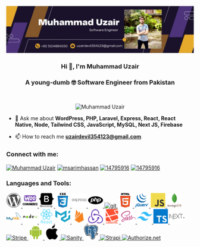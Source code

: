 <div>
<img src="me.jpg" />
</div>
<div>
<h3 align="center">
  Hi 👋, I'm Muhammad Uzair
</h3>
<h3 align="center">
  A young-dumb 🤓 Software Engineer from Pakistan
</h3>
</div>
<br>
<p align="center"> <img src="https://komarev.com/ghpvc/?username=uzair354123&label=Profile%20views&color=0e75b6&style=flat" alt="Muhammad Uzair" /> </p>

- 💬 Ask me about **WordPress, PHP, Laravel, Express, React, React Native, Node, Tailwind CSS, JavaScript, MySQL, Next JS, Firebase**

- 📫 How to reach me **uzairdevil354123@gmail.com**


<h3 align="left">Connect with me:</h3>
<p align="left">
<a href="https://twitter.com/uzair354123" target="blank"><img align="center" src="https://raw.githubusercontent.com/rahuldkjain/github-profile-readme-generator/master/src/images/icons/Social/twitter.svg" alt="Muhammad Uzair" height="30" width="40" /></a>
<a href="https://linkedin.com/in/uzair-dev" target="blank"><img align="center" src="https://raw.githubusercontent.com/rahuldkjain/github-profile-readme-generator/master/src/images/icons/Social/linked-in-alt.svg" alt="msarimhassan" height="30" width="40" /></a>
<a href="https://stackoverflow.com/users/17360435/muhammad-uzair" target="blank"><img align="center" src="https://raw.githubusercontent.com/rahuldkjain/github-profile-readme-generator/master/src/images/icons/Social/stack-overflow.svg" alt="14795916" height="30" width="40" /></a>
<a href="https://instagram.com/codewith_uzair" target="blank"><img align="center" src="https://github.com/rahuldkjain/github-profile-readme-generator/blob/master/src/images/icons/Social/instagram.svg" alt="14795916" height="30" width="40" /></a>
</p>

<h3 align="left">Languages and Tools:</h3>
<p align="left"> <a href="https://wordpress.org/" target="_blank" rel="noreferrer"> <img src="https://raw.githubusercontent.com/devicons/devicon/1119b9f84c0290e0f0b38982099a2bd027a48bf1/icons/wordpress/wordpress-plain.svg" alt="android" width="40" height="40"/> </a> <a href="https://woocommerce.com/" target="_blank" rel="noreferrer"> <img src="https://github.com/devicons/devicon/blob/master/icons/woocommerce/woocommerce-original-wordmark.svg" alt="android" width="40" height="40"/> </a> <a href="https://getbootstrap.com" target="_blank" rel="noreferrer"> <img src="https://raw.githubusercontent.com/devicons/devicon/master/icons/bootstrap/bootstrap-plain-wordmark.svg" alt="bootstrap" width="40" height="40"/> </a> <a href="https://www.w3schools.com/css/" target="_blank" rel="noreferrer"> <img src="https://raw.githubusercontent.com/devicons/devicon/master/icons/css3/css3-original-wordmark.svg" alt="css3" width="40" height="40"/> </a> <a href="https://expressjs.com" target="_blank" rel="noreferrer"> <img src="https://raw.githubusercontent.com/devicons/devicon/master/icons/express/express-original-wordmark.svg" alt="express" width="40" height="40"/> </a> <a href="https://www.php.net/" target="_blank" rel="noreferrer"> <img src="https://raw.githubusercontent.com/devicons/devicon/1119b9f84c0290e0f0b38982099a2bd027a48bf1/icons/php/php-plain.svg" alt="firebase" width="40" height="40"/> </a> <a href="https://git-scm.com/" target="_blank" rel="noreferrer"> <img src="https://www.vectorlogo.zone/logos/git-scm/git-scm-icon.svg" alt="git" width="40" height="40"/> </a> <a href="https://www.w3.org/html/" target="_blank" rel="noreferrer"> <img src="https://raw.githubusercontent.com/devicons/devicon/master/icons/html5/html5-original-wordmark.svg" alt="html5" width="40" height="40"/> </a> <a href="https://www.jquery.com" target="_blank" rel="noreferrer"> <img src="https://raw.githubusercontent.com/devicons/devicon/1119b9f84c0290e0f0b38982099a2bd027a48bf1/icons/jquery/jquery-plain-wordmark.svg" alt="java" width="40" height="40"/> </a> <a href="https://developer.mozilla.org/en-US/docs/Web/JavaScript" target="_blank" rel="noreferrer"> <img src="https://raw.githubusercontent.com/devicons/devicon/master/icons/javascript/javascript-original.svg" alt="javascript" width="40" height="40"/> </a> <a href="https://www.mongodb.com/" target="_blank" rel="noreferrer"> <img src="https://raw.githubusercontent.com/devicons/devicon/master/icons/mongodb/mongodb-original-wordmark.svg" alt="mongodb" width="40" height="40"/> </a> <a href="https://www.mysql.com/" target="_blank" rel="noreferrer"> <img src="https://raw.githubusercontent.com/devicons/devicon/master/icons/mysql/mysql-original-wordmark.svg" alt="mysql" width="40" height="40"/> </a> <a href="https://nodejs.org" target="_blank" rel="noreferrer"> <img src="https://raw.githubusercontent.com/devicons/devicon/master/icons/nodejs/nodejs-original-wordmark.svg" alt="nodejs" width="40" height="40"/> </a> <a href="https://reactjs.org/" target="_blank" rel="noreferrer"> <img src="https://raw.githubusercontent.com/devicons/devicon/master/icons/react/react-original-wordmark.svg" alt="react" width="40" height="40"/> </a?
<a href="https://mui.com/core" target="_blank" rel="noreferrer"> <img src="https://raw.githubusercontent.com/devicons/devicon/1119b9f84c0290e0f0b38982099a2bd027a48bf1/icons/materialui/materialui-plain.svg" alt="Material UI" width="40" height="40"/> </a>
<a href="https://firebase.google.com/" target="_blank" rel="noreferrer"> <img src="https://github.com/devicons/devicon/blob/master/icons/firebase/firebase-plain.svg" alt="Material UI" width="40" height="40"/> </a>
<a href="https://redux-toolkit.js.org/" target="_blank" rel="noreferrer"> <img src="https://github.com/devicons/devicon/blob/master/icons/redux/redux-original.svg" alt="Material UI" width="40" height="40"/> </a>
<a href="https://laravel.com/" target="_blank" rel="noreferrer"> <img src="https://github.com/devicons/devicon/blob/master/icons/laravel/laravel-plain-wordmark.svg" alt="Laravel" width="40" height="40"/> </a>
<a href="https://sass-lang.com/" target="_blank" rel="noreferrer"> <img src="https://github.com/devicons/devicon/blob/master/icons/sass/sass-original.svg" alt="SaaS" width="40" height="40"/> </a>
<a href="https://tailwindcss.com/" target="_blank" rel="noreferrer"> <img src="https://github.com/devicons/devicon/blob/master/icons/tailwindcss/tailwindcss-plain.svg" alt="Tailwind" width="40" height="40"/> </a>
<a href="https://www.typescriptlang.org/" target="_blank" rel="noreferrer"> <img src="https://github.com/devicons/devicon/blob/master/icons/typescript/typescript-original.svg" alt="Typescript" width="40" height="40"/> </a>
<a href="https://nextjs.org" target="_blank" rel="noreferrer"> <img src="https://github.com/devicons/devicon/blob/master/icons/nextjs/nextjs-original-wordmark.svg" alt="Typescript" width="40" height="40"/> </a>
  <a href="https://stripe.com" target="_blank" rel="noreferrer"> <img src="https://upload.wikimedia.org/wikipedia/commons/thumb/b/ba/Stripe_Logo%2C_revised_2016.svg/2560px-Stripe_Logo%2C_revised_2016.svg.png" alt="Stripe" width="80" height="40" style="object-fit:cover;"/> </a>
 <a href="https://android.com" target="_blank" rel="noreferrer"> <img src="https://github.com/devicons/devicon/blob/master/icons/android/android-original.svg" alt="Android" width="40" height="40" style="object-fit:cover;"/> </a>
   <a href="https://apple.com" target="_blank" rel="noreferrer"> <img src="https://github.com/devicons/devicon/blob/master/icons/apple/apple-original.svg" alt="Android" width="40" height="40" style="object-fit:cover;"/> </a>
    <a href="https://sanity.io" target="_blank" rel="noreferrer"> <img src="https://dka575ofm4ao0.cloudfront.net/pages-favicon_logos/original/50184/Frame_2_%283%29.png" alt="Sanity" width="40" height="40" style="object-fit:cover;"/> </a>
      <a href="https://www.postgresql.org/" target="_blank" rel="noreferrer"> <img src="https://github.com/devicons/devicon/blob/master/icons/postgresql/postgresql-original.svg" alt="Postgres" width="40" height="40" style="object-fit:cover;"/> </a>
      <a href="https://strapi.io" target="_blank" rel="noreferrer"> <img src="https://handbook.strapi.io/_next/image?url=https%3A%2F%2Fsuper-static-assets.s3.amazonaws.com%2Fe7c0f16c-8bd3-4c76-8075-4c86f986e1b2%2Fimages%2F3ac5bb2f-7aac-4c2f-932a-a5de3bb694b2.png&w=1920&q=80" alt="Strapi" width="40" height="40" style="object-fit:cover;"/> </a>
        <a href="https://authorize.net" target="_blank" rel="noreferrer"> <img src="https://www.authorize.net/content/dam/anet2021/images/evergreen/favicon-64x64.png" alt="Authorize.net" width="40" height="40" style="object-fit:cover;"/> </a>
</p>

